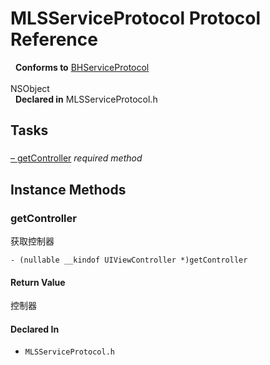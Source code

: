 # MLSServiceProtocol Protocol Reference

&nbsp;&nbsp;**Conforms to** <a href="../Protocols/BHServiceProtocol.html">BHServiceProtocol</a><br />  
NSObject  
&nbsp;&nbsp;**Declared in** MLSServiceProtocol.h  

## Tasks

### 

[&ndash;&nbsp;getController](#//api/name/getController)  *required method*

<a title="Instance Methods" name="instance_methods"></a>
## Instance Methods

<a name="//api/name/getController" title="getController"></a>
### getController

获取控制器

`- (nullable __kindof UIViewController *)getController`

#### Return Value
控制器

#### Declared In
* `MLSServiceProtocol.h`

